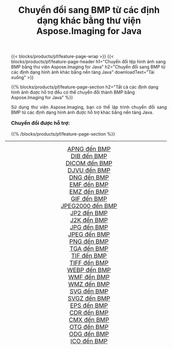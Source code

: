 ﻿---
title: Chuyển đổi sang BMP từ các định dạng khác bằng thư viện Aspose.Imaging for Java 
weight: 3920
url: /vi/java/conversion/to/bmp/ 
lang: vi
langdirlevel: 2
locales: zh-hans,ja,it,ru,de,es,fr,nl,id,lt,pl,pt,vi,tr,ko,zh-hant,ar,hi,th,sv,cs,uk,he
description: Sử dụng Aspose.Imaging, bạn có thể chuyển đổi sang BMP từ các định dạng khác bằng Java
---

{{< blocks/products/pf/feature-page-wrap >}}
{{< blocks/products/pf/feature-page-header h1="Chuyển đổi tệp hình ảnh sang BMP bằng thư viện Aspose.Imaging for Java" h2="Chuyển đổi sang BMP từ các định dạng hình ảnh khác bằng nền tảng Java" downloadText="Tải xuống" >}}


{{% blocks/products/pf/feature-page-section  h2="Tất cả các định dạng hình ảnh được hỗ trợ đều có thể chuyển đổi thành BMP bằng Aspose.Imaging for Java" %}}
<p align=justify>Sử dụng thư viện Aspose.Imaging, bạn có thể lập trình chuyển đổi sang BMP từ các định dạng hình ảnh được hỗ trợ khác bằng nền tảng Java.</p>
<h3 style="margin-top:16px;">
Chuyển đổi được hỗ trợ:
</h3>
{{% /blocks/products/pf/feature-page-section %}}
<div class="container-fluid productfamilypage bg-gray">
    <div class="convertypes bg-gray agp-content section">
        <div class="container">
		<hr style="margin-left:-20px;"/>
		<div class="row other-converters" style="gap: 10px;font-size: 19px;text-align:center;">
		    <div class='col-md-3 other-converter remove-lp remove-rp'><a href="/imaging/vi/java/conversion/apng-to-bmp/" style="padding:15px;">APNG đến BMP</a></div>
<div class='col-md-3 other-converter remove-lp remove-rp'><a href="/imaging/vi/java/conversion/dib-to-bmp/" style="padding:15px;">DIB đến BMP</a></div>
<div class='col-md-3 other-converter remove-lp remove-rp'><a href="/imaging/vi/java/conversion/dicom-to-bmp/" style="padding:15px;">DICOM đến BMP</a></div>
<div class='col-md-3 other-converter remove-lp remove-rp'><a href="/imaging/vi/java/conversion/djvu-to-bmp/" style="padding:15px;">DJVU đến BMP</a></div>
<div class='col-md-3 other-converter remove-lp remove-rp'><a href="/imaging/vi/java/conversion/dng-to-bmp/" style="padding:15px;">DNG đến BMP</a></div>
<div class='col-md-3 other-converter remove-lp remove-rp'><a href="/imaging/vi/java/conversion/emf-to-bmp/" style="padding:15px;">EMF đến BMP</a></div>
<div class='col-md-3 other-converter remove-lp remove-rp'><a href="/imaging/vi/java/conversion/emz-to-bmp/" style="padding:15px;">EMZ đến BMP</a></div>
<div class='col-md-3 other-converter remove-lp remove-rp'><a href="/imaging/vi/java/conversion/gif-to-bmp/" style="padding:15px;">GIF đến BMP</a></div>
<div class='col-md-3 other-converter remove-lp remove-rp'><a href="/imaging/vi/java/conversion/jpeg2000-to-bmp/" style="padding:15px;">JPEG2000 đến BMP</a></div>
<div class='col-md-3 other-converter remove-lp remove-rp'><a href="/imaging/vi/java/conversion/jp2-to-bmp/" style="padding:15px;">JP2 đến BMP</a></div>
<div class='col-md-3 other-converter remove-lp remove-rp'><a href="/imaging/vi/java/conversion/j2k-to-bmp/" style="padding:15px;">J2K đến BMP</a></div>
<div class='col-md-3 other-converter remove-lp remove-rp'><a href="/imaging/vi/java/conversion/jpg-to-bmp/" style="padding:15px;">JPG đến BMP</a></div>
<div class='col-md-3 other-converter remove-lp remove-rp'><a href="/imaging/vi/java/conversion/jpeg-to-bmp/" style="padding:15px;">JPEG đến BMP</a></div>
<div class='col-md-3 other-converter remove-lp remove-rp'><a href="/imaging/vi/java/conversion/png-to-bmp/" style="padding:15px;">PNG đến BMP</a></div>
<div class='col-md-3 other-converter remove-lp remove-rp'><a href="/imaging/vi/java/conversion/tga-to-bmp/" style="padding:15px;">TGA đến BMP</a></div>
<div class='col-md-3 other-converter remove-lp remove-rp'><a href="/imaging/vi/java/conversion/tif-to-bmp/" style="padding:15px;">TIF đến BMP</a></div>
<div class='col-md-3 other-converter remove-lp remove-rp'><a href="/imaging/vi/java/conversion/tiff-to-bmp/" style="padding:15px;">TIFF đến BMP</a></div>
<div class='col-md-3 other-converter remove-lp remove-rp'><a href="/imaging/vi/java/conversion/webp-to-bmp/" style="padding:15px;">WEBP đến BMP</a></div>
<div class='col-md-3 other-converter remove-lp remove-rp'><a href="/imaging/vi/java/conversion/wmf-to-bmp/" style="padding:15px;">WMF đến BMP</a></div>
<div class='col-md-3 other-converter remove-lp remove-rp'><a href="/imaging/vi/java/conversion/wmz-to-bmp/" style="padding:15px;">WMZ đến BMP</a></div>
<div class='col-md-3 other-converter remove-lp remove-rp'><a href="/imaging/vi/java/conversion/svg-to-bmp/" style="padding:15px;">SVG đến BMP</a></div>
<div class='col-md-3 other-converter remove-lp remove-rp'><a href="/imaging/vi/java/conversion/svgz-to-bmp/" style="padding:15px;">SVGZ đến BMP</a></div>
<div class='col-md-3 other-converter remove-lp remove-rp'><a href="/imaging/vi/java/conversion/eps-to-bmp/" style="padding:15px;">EPS đến BMP</a></div>
<div class='col-md-3 other-converter remove-lp remove-rp'><a href="/imaging/vi/java/conversion/cdr-to-bmp/" style="padding:15px;">CDR đến BMP</a></div>
<div class='col-md-3 other-converter remove-lp remove-rp'><a href="/imaging/vi/java/conversion/cmx-to-bmp/" style="padding:15px;">CMX đến BMP</a></div>
<div class='col-md-3 other-converter remove-lp remove-rp'><a href="/imaging/vi/java/conversion/otg-to-bmp/" style="padding:15px;">OTG đến BMP</a></div>
<div class='col-md-3 other-converter remove-lp remove-rp'><a href="/imaging/vi/java/conversion/odg-to-bmp/" style="padding:15px;">ODG đến BMP</a></div>
<div class='col-md-3 other-converter remove-lp remove-rp'><a href="/imaging/vi/java/conversion/ico-to-bmp/" style="padding:15px;">ICO đến BMP</a></div>
                </div>
        </div>
    </div>
</div>
<br/>

